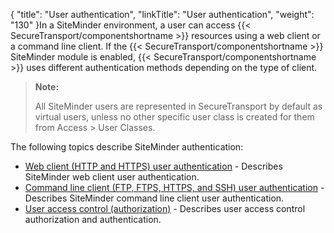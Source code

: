 {
    "title": "User authentication",
    "linkTitle": "User authentication",
    "weight": "130"
}In a SiteMinder environment, a user can access {{< SecureTransport/componentshortname  >}} resources using a web client or a command line client. If the {{< SecureTransport/componentshortname  >}} SiteMinder module is enabled, {{< SecureTransport/componentshortname  >}} uses different authentication methods depending on the type of client.

> **Note:**
>
> All SiteMinder users are represented in SecureTransport by default as virtual users, unless no other specific user class is created for them from Access &gt; User Classes.

The following topics describe SiteMinder authentication:

-   [Web client (HTTP and HTTPS) user authentication](c_st_web_client_user_authentication) - Describes SiteMinder web client user authentication.
-   [Command line client (FTP, FTPS, HTTPS, and SSH) user authentication](c_st_command_line_client_user_authentication) - Describes SiteMinder command line client user authentication.
-   [User access control (authorization)](c_st_user_access_control) - Describes user access control authorization and authentication.
